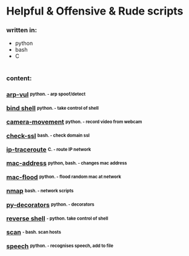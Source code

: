 # Helpful & Offensive & Rude scripts

### written in:
<ul>
<li>python</li>
<li>bash</li>
<li>C</li>
</ul>

#
### content:

<h3>

<a href="./arp-vul">arp-vul</a>
<sup><sub><strong>  python. - arp spoof/detect</strong></sub></sup>


<a href="./bind-shell">bind shell</a>
<sup><sub><strong>  python. - take control of shell</strong></sub></sup>


<a href="./camera-movement">camera-movement</a>
<sup><sub><strong>  python. - record video from webcam</strong></sub></sup>


<a href="./camera-movement">check-ssl</a>
<sup><sub><strong>  bash. - check domain ssl</strong></sub></sup>


<a href="./ip-traceroute">ip-traceroute</a>
<sup><sub><strong>  C. - route IP network</strong></sub></sup>


<a href="./mac-address">mac-address</a>
<sup><sub><strong>  python, bash. - changes mac address</strong></sub></sup>


<a href="./mac-flood">mac-flood</a>
<sup><sub><strong>  python. - flood random mac at network</strong></sub></sup>


<a href="./nmap">nmap</a>
<sup><sub><strong>  bash. - network scripts</strong></sub></sup>


<a href="./py-decorators">py-decorators</a>
<sup><sub><strong>  python. - decorators</strong></sub></sup>


<a href="./reverse-shell">reverse shell</a>
<sup><sub><strong> - python. take control of shell</strong></sub></sup>


<a href="./scan">scan</a>
<sup><sub><strong> - bash. scan hosts</strong></sub></sup>


<a href="./speech">speech</a>
<sup><sub><strong>  python. - recognises speech, add to file</strong></sub></sup>




</h3>
